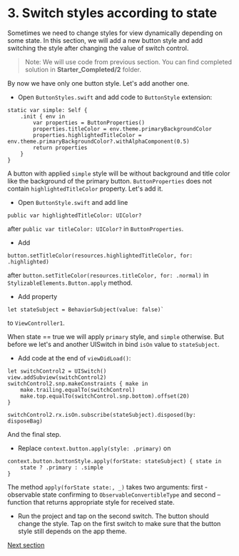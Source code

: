 # 3. Switch styles according to state

Sometimes we need to change styles for view dynamically depending on some state. In this section, we will add a new button style and add switching the style after changing the value of switch control.

> Note: We will use code from previous section. You can find completed solution in **Starter_Completed/2** folder.

By now we have only one button style. Let's add another one.

- Open `ButtonStyles.swift` and add code to `ButtonStyle` extension:
```
static var simple: Self {
    .init { env in
        var properties = ButtonProperties()
        properties.titleColor = env.theme.primaryBackgroundColor
        properties.highlightedTitleColor = env.theme.primaryBackgroundColor?.withAlphaComponent(0.5)
        return properties
    }
}
```

A button with applied `simple` style will be without background and title color like the background of the primary button.
`ButtonProperties` does not contain `highlightedTitleColor` property. Let's add it.
- Open `ButtonStyle.swift` and add line
```
public var highlightedTitleColor: UIColor?
```
after `public var titleColor: UIColor?` in `ButtonProperties`.

- Add
```
button.setTitleColor(resources.highlightedTitleColor, for: .highlighted)
```
 after `button.setTitleColor(resources.titleColor, for: .normal)` in `StylizableElements.Button.apply` method.


- Add property
```
let stateSubject = BehaviorSubject(value: false)`
```
to `ViewController1`.

When state == true we will apply `primary` style, and `simple` otherwise. But before we let's and another UISwitch in bind `isOn` value to `stateSubject`.

- Add code at the end of `viewDidLoad()`:
```
let switchControl2 = UISwitch()
view.addSubview(switchControl2)
switchControl2.snp.makeConstraints { make in
    make.trailing.equalTo(switchControl)
    make.top.equalTo(switchControl.snp.bottom).offset(20)
}

switchControl2.rx.isOn.subscribe(stateSubject).disposed(by: disposeBag)
```

And the final step.
- Replace `context.button.apply(style: .primary)`
on
```
context.button.buttonStyle.apply(forState: stateSubject) { state in
    state ? .primary : .simple
}
```

The method `apply(forState state:, _)` takes two arguments: first - observable state confirming to `ObservableConvertibleType` and second – function that returns appropriate style for received state.

- Run the project and tap on the second switch. The button should change the style. Tap on the first switch to make sure that the button style still depends on the app theme.

[Next section](Part4_textStylization.md)